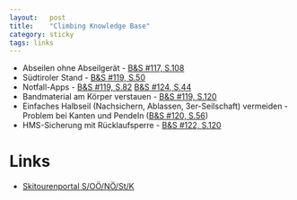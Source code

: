 ```yaml
---
layout:   post
title:    "Climbing Knowledge Base"
category: sticky
tags: links
---
```


* Abseilen ohne Abseilgerät - [B&S #117, S.108](https://www.bergundsteigen.com/magazinartikel/alpinhacks-abseilgeraet-runtergefallen-3-0/)
* Südtiroler Stand - [B&S #119, S.50](https://www.bergundsteigen.com/artikel/know-how-so-funktioniert-der-suedtiroler-stand/)
* Notfall-Apps - [B&S #119, S.82](https://www.bergundsteigen.com/magazinartikel/eine-app-fuer-alle-not-faelle/) [B&S #124, S.44](https://www.bergundsteigen.com/magazinartikel/notruf-am-berg/)
* Bandmaterial am Körper verstauen - [B&S #119, S.120](https://www.bergundsteigen.com/artikel/alpinhack-wohin-mit-dem-ganzen-schlingen-kram/)
* Einfaches Halbseil (Nachsichern, Ablassen, 3er-Seilschaft) vermeiden - Problem bei Kanten und Pendeln ([B&S #120, S.56](https://www.bergundsteigen.com/magazinartikel/welches-seil-wofuer/))
* HMS-Sicherung mit Rücklaufsperre - [B&S #122, S.120](https://www.bergundsteigen.com/magazinartikel/alpinhacks-halbmastwurfsicherung-mit-ruecklaufsperre/)

# Links

* [Skitourenportal S/OÖ/NÖ/St/K](https://skitourenportal.eu/)

